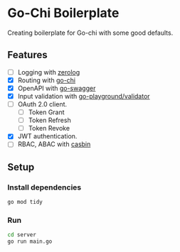 # Go-Chi Boilerplate

Creating boilerplate for Go-chi with some good defaults.

## Features

- [ ] Logging with [zerolog](https://https://github.com/rs/zerolog)
- [x] Routing with [go-chi](https://go-chi.io/)
- [x] OpenAPI with [go-swagger](https://github.com/swaggo/swag)
- [x] Input validation with [go-playground/validator](https://github.com/go-playground/validator)
- [ ] OAuth 2.0 client.
  - [ ] Token Grant
  - [ ] Token Refresh
  - [ ] Token Revoke
- [x] JWT authentication.
- [ ] RBAC, ABAC with [casbin](https://pkg.go.dev/github.com/casbin/casbin/v2)

## Setup

### Install dependencies

```bash
go mod tidy
```

### Run

```bash
cd server
go run main.go
```
